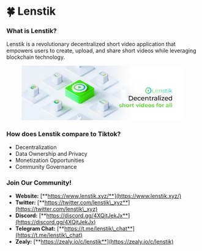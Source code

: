 # 🍀 Lenstik

### What is Lenstik?

Lenstik is a revolutionary decentralized short video application that empowers users to create, upload, and share short videos while leveraging blockchain technology.

<figure><img src="../.gitbook/assets/image (13).png" alt=""><figcaption></figcaption></figure>

### How does Lenstik compare to Tiktok?

* Decentralization
* Data Ownership and Privacy
* Monetization Opportunities
* Community Governance

### Join Our Community!

* **Website:** [**https://www.lenstik.xyz/**](https://www.lenstik.xyz/)
* **Twitter:** [**https://twitter.com/lenstik\_xyz**](https://twitter.com/lenstik\_xyz)
* **Discord:** [**https://discord.gg/4XQjtJekJx**](https://discord.gg/4XQjtJekJx)
* **Telegram Chat:** [**https://t.me/lenstik\_chat**](https://t.me/lenstik\_chat)
* **Zealy:** [**https://zealy.io/c/lenstik**](https://zealy.io/c/lenstik)



